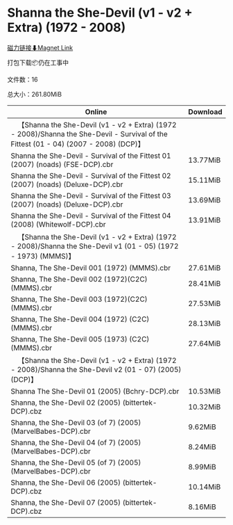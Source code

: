 # Shanna the She-Devil (v1 - v2 + Extra) (1972 - 2008)

[磁力链接⬇Magnet Link](magnet:?xt=urn:btih:13df4d560943ba84f6103ea1afaae78d801dcfba&dn=Shanna%20the%20She-Devil%20%28v1%20-%20v2%20%2B%20Extra%29%20%281972%20-%202008%29)

打包下载📦仍在工事中

文件数：16

总大小：261.80MiB

Online | Download
--- | ---
&emsp;【Shanna the She-Devil (v1 - v2 + Extra) (1972 - 2008)/Shanna the She-Devil - Survival of the Fittest (01 - 04) (2007 - 2008) (DCP)】 | 
Shanna the She-Devil - Survival of the Fittest 01 (2007) (noads) (FSE-DCP).cbr | 13.77MiB
Shanna the She-Devil - Survival of the Fittest 02 (2007) (noads) (Deluxe-DCP).cbr | 15.11MiB
Shanna the She-Devil - Survival of the Fittest 03 (2007) (noads) (Deluxe-DCP).cbr | 13.69MiB
Shanna the She-Devil - Survival of the Fittest 04 (2008) (Whitewolf-DCP).cbr | 13.91MiB
&emsp;【Shanna the She-Devil (v1 - v2 + Extra) (1972 - 2008)/Shanna the She-Devil v1 (01 - 05) (1972 - 1973) (MMMS)】 | 
Shanna, The She-Devil 001 (1972) (MMMS).cbr | 27.61MiB
Shanna, The She-Devil 002 (1972)(C2C) (MMMS).cbr | 28.41MiB
Shanna, The She-Devil 003 (1972)(C2C) (MMMS).cbr | 27.53MiB
Shanna, The She-Devil 004 (1972) (C2C) (MMMS).cbr | 28.13MiB
Shanna, The She-Devil 005 (1973) (C2C) (MMMS).cbr | 27.64MiB
&emsp;【Shanna the She-Devil (v1 - v2 + Extra) (1972 - 2008)/Shanna the She-Devil v2 (01 - 07) (2005) (DCP)】 | 
Shanna The She-Devil 01 (2005) (Bchry-DCP).cbr | 10.53MiB
Shanna, the She-Devil 02 (2005) (bittertek-DCP).cbz | 10.32MiB
Shanna, the She-Devil 03 (of 7) (2005) (MarvelBabes-DCP).cbr | 9.62MiB
Shanna, the She-Devil 04 (of 7) (2005) (MarvelBabes-DCP).cbr | 8.24MiB
Shanna, the She-Devil 05 (of 7) (2005) (MarvelBabes-DCP).cbr | 8.99MiB
Shanna, the She-Devil 06 (2005) (bittertek-DCP).cbz | 10.14MiB
Shanna, the She-Devil 07 (2005) (bittertek-DCP).cbz | 8.16MiB